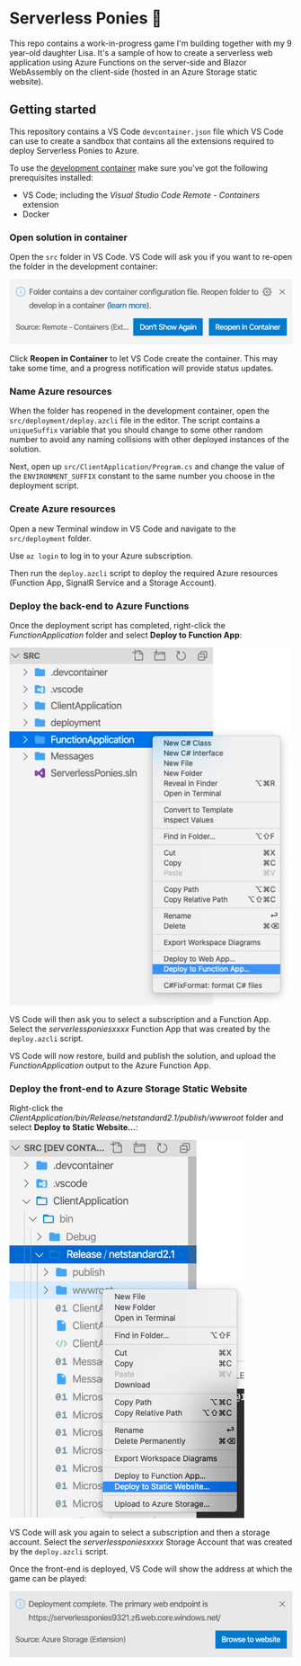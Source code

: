 # Serverless Ponies 🐴

This repo contains a work-in-progress game I'm building together with my 9 year-old daughter Lisa. It's a sample of how to create a serverless web application using Azure Functions on the server-side and Blazor WebAssembly on the client-side (hosted in an Azure Storage static website).

## Getting started

This repository contains a VS Code `devcontainer.json` file which VS Code can use to create a sandbox that contains all the extensions required to deploy Serverless Ponies to Azure. 

To use the [development container](https://code.visualstudio.com/docs/remote/containers) make sure you've got the following prerequisites installed:

- VS Code; including the *Visual Studio Code Remote - Containers* extension
- Docker

### Open solution in container

Open the `src` folder in VS Code. VS Code will ask you if you want to re-open the folder in the development container:

![Reopen in Container](img/devcontainer.png)

Click **Reopen in Container** to let VS Code create the container. This may take some time, and a progress notification will provide status updates.

### Name Azure resources

When the folder has reopened in the development container, open the `src/deployment/deploy.azcli` file in the editor. The script contains a `uniqueSuffix` variable that you should change to some other random number to avoid any naming collisions with other deployed instances of the solution.

Next, open up `src/ClientApplication/Program.cs` and change the value of the `ENVIRONMENT_SUFFIX` constant to the same number you choose in the deployment script.

### Create Azure resources

Open a new Terminal window in VS Code and navigate to the `src/deployment` folder.

Use `az login` to log in to your Azure subscription.

Then run the `deploy.azcli` script to deploy the required Azure resources (Function App, SignalR Service and a Storage Account).

### Deploy the back-end to Azure Functions

Once the deployment script has completed, right-click the *FunctionApplication* folder and select **Deploy to Function App**:

![Deploy to Function App](img/deploy-function.png)

VS Code will then ask you to select a subscription and a Function App. Select the *serverlessponiesxxxx* Function App that was created by the `deploy.azcli` script.

VS Code will now restore, build and publish the solution, and upload the *FunctionApplication* output to the Azure Function App.

### Deploy the front-end to Azure Storage Static Website

Right-click the *ClientApplication/bin/Release/netstandard2.1/publish/wwwroot* folder and select **Deploy to Static Website...**:

![Deploy to Static Website](img/deploy-web.png)

VS Code will ask you again to select a subscription and then a storage account. Select the *serverlessponiesxxxx* Storage Account that was created by the `deploy.azcli` script.

Once the front-end is deployed, VS Code will show the address at which the game can be played:

![Browse to website](img/browse.png)

